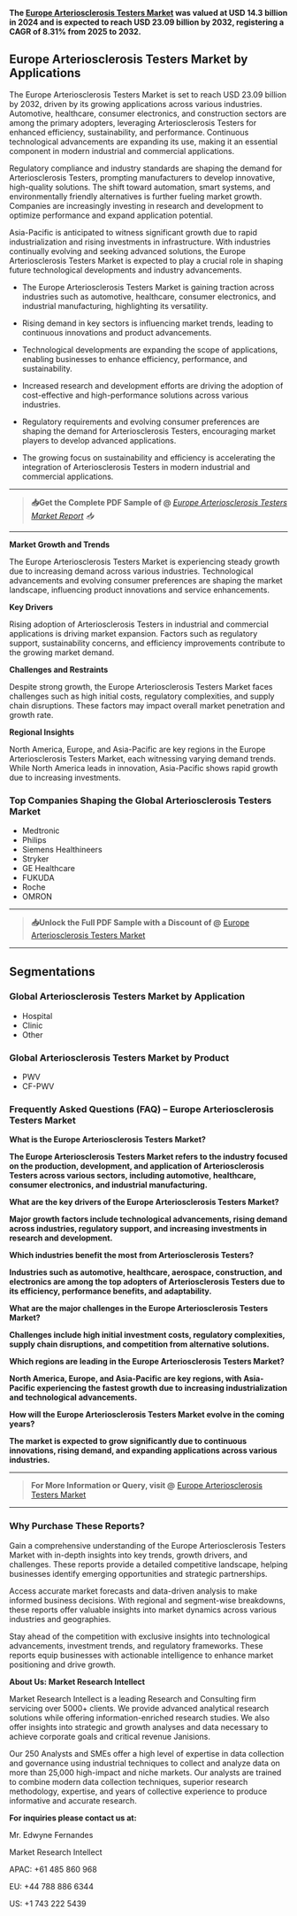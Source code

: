 <p><strong>The <a href="https://www.marketresearchintellect.com/download-sample/?rid=445127&amp;utm_source=Pulse-April-Europe&amp;utm_medium=852">Europe Arteriosclerosis Testers Market</a> was valued at USD 14.3 billion in 2024 and is expected to reach USD 23.09 billion by 2032, registering a CAGR of 8.31% from 2025 to 2032.</strong></p><h2>Europe Arteriosclerosis Testers Market by Applications&nbsp;</h2><p><p>The Europe Arteriosclerosis Testers Market is set to reach USD 23.09 billion by 2032, driven by its growing applications across various industries. Automotive, healthcare, consumer electronics, and construction sectors are among the primary adopters, leveraging Arteriosclerosis Testers for enhanced efficiency, sustainability, and performance. Continuous technological advancements are expanding its use, making it an essential component in modern industrial and commercial applications.</p><p>Regulatory compliance and industry standards are shaping the demand for Arteriosclerosis Testers, prompting manufacturers to develop innovative, high-quality solutions. The shift toward automation, smart systems, and environmentally friendly alternatives is further fueling market growth. Companies are increasingly investing in research and development to optimize performance and expand application potential.</p><p>Asia-Pacific is anticipated to witness significant growth due to rapid industrialization and rising investments in infrastructure. With industries continually evolving and seeking advanced solutions, the Europe Arteriosclerosis Testers Market is expected to play a crucial role in shaping future technological developments and industry advancements.</p></p><ul><li><p>The Europe Arteriosclerosis Testers Market is gaining traction across industries such as automotive, healthcare, consumer electronics, and industrial manufacturing, highlighting its versatility.</p></li><li><p>Rising demand in key sectors is influencing market trends, leading to continuous innovations and product advancements.</p></li><li><p>Technological developments are expanding the scope of applications, enabling businesses to enhance efficiency, performance, and sustainability.</p></li><li><p>Increased research and development efforts are driving the adoption of cost-effective and high-performance solutions across various industries.</p></li><li><p>Regulatory requirements and evolving consumer preferences are shaping the demand for Arteriosclerosis Testers, encouraging market players to develop advanced applications.</p></li><li><p>The growing focus on sustainability and efficiency is accelerating the integration of Arteriosclerosis Testers in modern industrial and commercial applications.</p></li></ul><hr /><blockquote><p><strong><span class="font-[700]">📥Get the Complete PDF Sample of @ </span></strong><em><span class="font-[700]"><a href="https://www.marketresearchintellect.com/download-sample/?rid=445127&amp;utm_source=Pulse-April-Europe&amp;utm_medium=852" target="_blank" data-tracking-control-name="article-ssr-frontend-pulse_little-text-block" data-tracking-will-navigate="" data-test-link="">Europe Arteriosclerosis Testers Market Report</a>&nbsp;📥</span></em></p></blockquote><hr /><p class="" data-start="77" data-end="360"><strong data-start="77" data-end="105">Market Growth and Trends</strong></p><p class="" data-start="77" data-end="360">The Europe Arteriosclerosis Testers Market is experiencing steady growth due to increasing demand across various industries. Technological advancements and evolving consumer preferences are shaping the market landscape, influencing product innovations and service enhancements.</p><p class="" data-start="362" data-end="606"><strong data-start="362" data-end="377">Key Drivers</strong></p><p class="" data-start="362" data-end="606">Rising adoption of Arteriosclerosis Testers in industrial and commercial applications is driving market expansion. Factors such as regulatory support, sustainability concerns, and efficiency improvements contribute to the growing market demand.</p><p class="" data-start="608" data-end="849"><strong data-start="608" data-end="637">Challenges and Restraints</strong></p><p class="" data-start="608" data-end="849">Despite strong growth, the Europe Arteriosclerosis Testers Market faces challenges such as high initial costs, regulatory complexities, and supply chain disruptions. These factors may impact overall market penetration and growth rate.</p><p class="" data-start="851" data-end="1095"><strong data-start="851" data-end="872">Regional Insights</strong></p><p class="" data-start="851" data-end="1095">North America, Europe, and Asia-Pacific are key regions in the Europe Arteriosclerosis Testers Market, each witnessing varying demand trends. While North America leads in innovation, Asia-Pacific shows rapid growth due to increasing investments.</p><p><h3>Top Companies Shaping the Global Arteriosclerosis Testers Market </h3><ul><li>Medtronic</li><li>Philips</li><li>Siemens Healthineers</li><li>Stryker</li><li>GE Healthcare</li><li>FUKUDA</li><li>Roche</li><li>OMRON</li></ul></p><hr /><blockquote><p><strong>📥Unlock the Full PDF Sample with a Discount of @</strong> <a href="https://www.marketresearchintellect.com/ask-for-discount/?rid=445127&amp;utm_source=Pulse-April-Europe&amp;utm_medium=852">Europe Arteriosclerosis Testers Market</a></p></blockquote><hr /><p><h2>Segmentations</h2><h3>Global Arteriosclerosis Testers Market by Application</h3><ul><li>Hospital</li><li>Clinic</li><li>Other</li></ul><h3>Global Arteriosclerosis Testers Market by Product</h3><ul><li>PWV</li><li>CF-PWV</li></ul></p><h3><strong>Frequently Asked Questions (FAQ) &ndash; Europe Arteriosclerosis Testers Market</strong></h3><p><strong>What is the Europe Arteriosclerosis Testers Market?</strong></p><p><strong>The Europe Arteriosclerosis Testers Market refers to the industry focused on the production, development, and application of Arteriosclerosis Testers across various sectors, including automotive, healthcare, consumer electronics, and industrial manufacturing.</strong></p><p><strong>What are the key drivers of the Europe Arteriosclerosis Testers Market?</strong></p><p><strong>Major growth factors include technological advancements, rising demand across industries, regulatory support, and increasing investments in research and development.</strong></p><p><strong>Which industries benefit the most from Arteriosclerosis Testers?</strong></p><p><strong>Industries such as automotive, healthcare, aerospace, construction, and electronics are among the top adopters of Arteriosclerosis Testers due to its efficiency, performance benefits, and adaptability.</strong></p><p><strong>What are the major challenges in the Europe Arteriosclerosis Testers Market?</strong></p><p><strong>Challenges include high initial investment costs, regulatory complexities, supply chain disruptions, and competition from alternative solutions.</strong></p><p><strong>Which regions are leading in the Europe Arteriosclerosis Testers Market?</strong></p><p><strong>North America, Europe, and Asia-Pacific are key regions, with Asia-Pacific experiencing the fastest growth due to increasing industrialization and technological advancements.</strong></p><p><strong>How will the Europe Arteriosclerosis Testers Market evolve in the coming years?</strong></p><p><strong>The market is expected to grow significantly due to continuous innovations, rising demand, and expanding applications across various industries.</strong></p><hr /><blockquote><p><span class="font-[700]"><strong>For More Information or Query, visit&nbsp;@</strong>&nbsp;</span><span class="font-[700]"><a href="https://www.marketresearchintellect.com/product/global-arteriosclerosis-testers-market-size-and-forecast/?utm_source=Linkedin&utm_medium=852" target="_blank" data-tracking-control-name="article-ssr-frontend-pulse_little-text-block" data-tracking-will-navigate="" data-test-link="">Europe Arteriosclerosis Testers Market</a></span></p></blockquote><hr /><h3><strong data-start="0" data-end="31">Why Purchase These Reports?</strong></h3><p class="" data-start="35" data-end="297">Gain a comprehensive understanding of the Europe Arteriosclerosis Testers Market with in-depth insights into key trends, growth drivers, and challenges. These reports provide a detailed competitive landscape, helping businesses identify emerging opportunities and strategic partnerships.</p><p class="" data-start="299" data-end="540">Access accurate market forecasts and data-driven analysis to make informed business decisions. With regional and segment-wise breakdowns, these reports offer valuable insights into market dynamics across various industries and geographies.</p><p class="" data-start="542" data-end="784">Stay ahead of the competition with exclusive insights into technological advancements, investment trends, and regulatory frameworks. These reports equip businesses with actionable intelligence to enhance market positioning and drive growth.</p><p><strong><span class="font-[700]">About Us: Market Research Intellect</span></strong></p><p><span class="">Market Research Intellect is a leading Research and Consulting firm servicing over 5000+ clients. We provide advanced analytical research solutions while offering information-enriched research studies.&nbsp;</span>We also offer insights into strategic and growth analyses and data necessary to achieve corporate goals and critical revenue Janisions.</p><p><span class="">Our 250 Analysts and SMEs offer a high level of expertise in data collection and governance using industrial techniques to collect and analyze data on more than 25,000 high-impact and niche markets. Our analysts are trained to combine modern data collection techniques, superior research methodology, expertise, and years of collective experience to produce informative and accurate research.</span></p><p><strong>For inquiries please contact us at:</strong></p><p>Mr. Edwyne Fernandes</p><p>Market Research Intellect</p><p>APAC: +61 485 860 968</p><p>EU: +44 788 886 6344</p><p>US: +1 743 222 5439</p>
